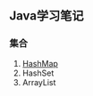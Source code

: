 ## Java学习笔记

### 集合

1. [HashMap](https://wuwuwupx.github.io/docs/HashMap)
2. HashSet
3. ArrayList



